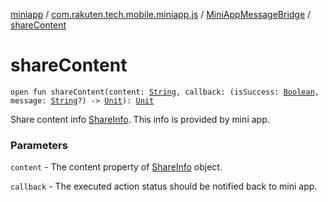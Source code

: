 [miniapp](../../index.md) / [com.rakuten.tech.mobile.miniapp.js](../index.md) / [MiniAppMessageBridge](index.md) / [shareContent](./share-content.md)

# shareContent

`open fun shareContent(content: `[`String`](https://kotlinlang.org/api/latest/jvm/stdlib/kotlin/-string/index.html)`, callback: (isSuccess: `[`Boolean`](https://kotlinlang.org/api/latest/jvm/stdlib/kotlin/-boolean/index.html)`, message: `[`String`](https://kotlinlang.org/api/latest/jvm/stdlib/kotlin/-string/index.html)`?) -> `[`Unit`](https://kotlinlang.org/api/latest/jvm/stdlib/kotlin/-unit/index.html)`): `[`Unit`](https://kotlinlang.org/api/latest/jvm/stdlib/kotlin/-unit/index.html)

Share content info [ShareInfo](#). This info is provided by mini app.

### Parameters

`content` - The content property of [ShareInfo](#) object.

`callback` - The executed action status should be notified back to mini app.
